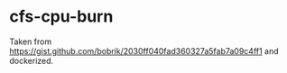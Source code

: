 # cfs-cpu-burn

Taken from https://gist.github.com/bobrik/2030ff040fad360327a5fab7a09c4ff1 and dockerized.



